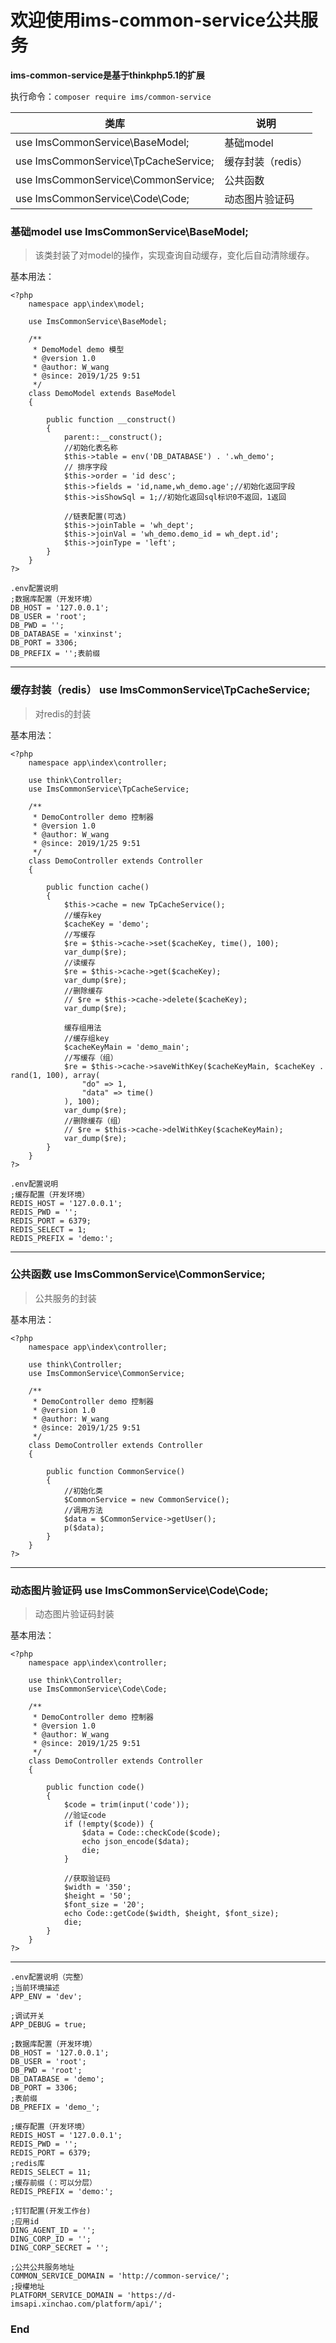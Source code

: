 # 欢迎使用ims-common-service公共服务

**ims-common-service是基于thinkphp5.1的扩展**

执行命令：`composer require ims/common-service`


| 类库  | 说明 |
| ------------- | ------------- |
| use ImsCommonService\BaseModel;  | 基础model  |
| use ImsCommonService\TpCacheService;  | 缓存封装（redis）  |
| use ImsCommonService\CommonService;  | 公共函数  |
| use ImsCommonService\Code\Code;  | 动态图片验证码  |


### 基础model use ImsCommonService\BaseModel;

> 该类封装了对model的操作，实现查询自动缓存，变化后自动清除缓存。

基本用法：

    <?php
        namespace app\index\model;
		
		use ImsCommonService\BaseModel;

		/**
		 * DemoModel demo 模型
		 * @version 1.0
		 * @author: W_wang
		 * @since: 2019/1/25 9:51
		 */
		class DemoModel extends BaseModel
		{

			public function __construct()
			{
				parent::__construct();
				//初始化表名称
				$this->table = env('DB_DATABASE') . '.wh_demo';
				// 排序字段
				$this->order = 'id desc';
				$this->fields = 'id,name,wh_demo.age';//初始化返回字段
				$this->isShowSql = 1;//初始化返回sql标识0不返回，1返回

				//链表配置(可选)
				$this->joinTable = 'wh_dept';
				$this->joinVal = 'wh_demo.demo_id = wh_dept.id';
				$this->joinType = 'left';
			}
		}
    ?>

```
.env配置说明
;数据库配置（开发环境）
DB_HOST = '127.0.0.1';
DB_USER = 'root';
DB_PWD = '';
DB_DATABASE = 'xinxinst';
DB_PORT = 3306;
DB_PREFIX = '';表前缀
```
----

### 缓存封装（redis） use ImsCommonService\TpCacheService;

> 对redis的封装

基本用法：

    <?php
        namespace app\index\controller;
		
		use think\Controller;
		use ImsCommonService\TpCacheService;

		/**
		 * DemoController demo 控制器
		 * @version 1.0
		 * @author: W_wang
		 * @since: 2019/1/25 9:51
		 */
		class DemoController extends Controller
		{

			public function cache()
			{
				$this->cache = new TpCacheService();
				//缓存key
				$cacheKey = 'demo';
				//写缓存
				$re = $this->cache->set($cacheKey, time(), 100);
				var_dump($re);
				//读缓存
				$re = $this->cache->get($cacheKey);
				var_dump($re);
				//删除缓存
				// $re = $this->cache->delete($cacheKey);
				var_dump($re);

				缓存组用法
				//缓存组key
				$cacheKeyMain = 'demo_main';
				//写缓存（组）
				$re = $this->cache->saveWithKey($cacheKeyMain, $cacheKey . rand(1, 100), array(
					"do" => 1,
					"data" => time()
				), 100);
				var_dump($re);
				//删除缓存（组）
				// $re = $this->cache->delWithKey($cacheKeyMain);
				var_dump($re);
			}
		}
    ?>

```
.env配置说明
;缓存配置（开发环境）
REDIS_HOST = '127.0.0.1';
REDIS_PWD = '';
REDIS_PORT = 6379;
REDIS_SELECT = 1;
REDIS_PREFIX = 'demo:';
```
----
### 公共函数 use ImsCommonService\CommonService;

> 公共服务的封装

基本用法：

    <?php
        namespace app\index\controller;
		
		use think\Controller;
		use ImsCommonService\CommonService;

		/**
		 * DemoController demo 控制器
		 * @version 1.0
		 * @author: W_wang
		 * @since: 2019/1/25 9:51
		 */
		class DemoController extends Controller
		{

			public function CommonService()
			{
				//初始化类
				$CommonService = new CommonService();
				//调用方法
				$data = $CommonService->getUser();
				p($data);
			}
		}
    ?>
----

### 动态图片验证码 use ImsCommonService\Code\Code;

> 动态图片验证码封装

基本用法：

    <?php
        namespace app\index\controller;
		
		use think\Controller;
		use ImsCommonService\Code\Code;

		/**
		 * DemoController demo 控制器
		 * @version 1.0
		 * @author: W_wang
		 * @since: 2019/1/25 9:51
		 */
		class DemoController extends Controller
		{

			public function code()
			{
				$code = trim(input('code'));
				//验证code
				if (!empty($code)) {
					$data = Code::checkCode($code);
					echo json_encode($data);
					die;
				}

				//获取验证码
				$width = '350';
				$height = '50';
				$font_size = '20';
				echo Code::getCode($width, $height, $font_size);
				die;
			}
		}
    ?>
----

```
.env配置说明（完整）
;当前环境描述
APP_ENV = 'dev';

;调试开关
APP_DEBUG = true;

;数据库配置（开发环境）
DB_HOST = '127.0.0.1';
DB_USER = 'root';
DB_PWD = 'root';
DB_DATABASE = 'demo';
DB_PORT = 3306;
;表前缀
DB_PREFIX = 'demo_';

;缓存配置（开发环境）
REDIS_HOST = '127.0.0.1';
REDIS_PWD = '';
REDIS_PORT = 6379;
;redis库
REDIS_SELECT = 11;
;缓存前缀（：可以分层）
REDIS_PREFIX = 'demo:';

;钉钉配置(开发工作台)
;应用id
DING_AGENT_ID = '';
DING_CORP_ID = '';
DING_CORP_SECRET = '';

;公共公共服务地址
COMMON_SERVICE_DOMAIN = 'http://common-service/';
;授權地址
PLATFORM_SERVICE_DOMAIN = 'https://d-imsapi.xinchao.com/platform/api/';

```

### End